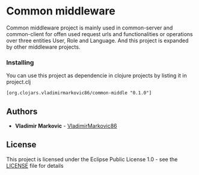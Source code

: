 # Common middleware

Common middleware project is mainly used in common-server and common-client for offen used request urls and functionalities or operations over three entities User, Role and Language. And this project is expanded by other middleware projects.

### Installing

You can use this project as dependencie in clojure projects by listing it in project.clj

```
[org.clojars.vladimirmarkovic86/common-middle "0.1.0"]
```

## Authors

* **Vladimir Markovic** - [VladimirMarkovic86](https://github.com/VladimirMarkovic86)

## License

This project is licensed under the Eclipse Public License 1.0 - see the [LICENSE](LICENSE) file for details

